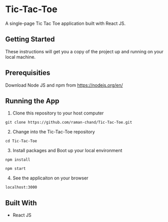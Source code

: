 # Tic-Tac-Toe
A single-page Tic Tac Toe application built with React JS.

## Getting Started

These instructions will get you a copy of the project up and running on your local machine.

## Prerequisities
Download Node JS and npm from <https://nodejs.org/en/>

## Running the App

1. Clone this repository to your host computer
```
git clone https://github.com/raman-chand/Tic-Tac-Toe.git
```

2. Change into the Tic-Tac-Toe repository
```
cd Tic-Tac-Toe
```

3. Install packages and Boot up your local environment
```
npm install

npm start
```

4. See the applicaiton on your browser
```
localhost:3000
```

## Built With
* React JS